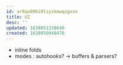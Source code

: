 ```yaml
---
id: ar8qu896i0lzyxkmwqzgxvo
title: UI
desc: ''
updated: 1638051338640
created: 1638050948470
---
```



- inline folds
- modes : autohooks?
-> buffers & parsers?